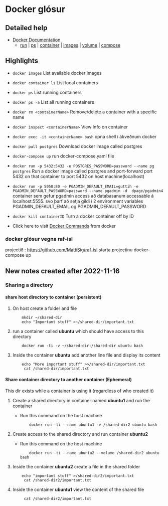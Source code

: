 # Docker glósur

## Detailed help

- [Docker Documentation](https://docs.docker.com/engine/reference/run)
    -   [run](https://docs.docker.com/engine/reference/commandline/run/)
      | [ps](https://docs.docker.com/engine/reference/commandline/ps/)
      | [container](https://docs.docker.com/engine/reference/commandline/container/)
      | [images](https://docs.docker.com/engine/reference/commandline/images/)
      | [volume](https://docs.docker.com/engine/reference/commandline/volume/)
      | [compose](https://docs.docker.com/compose/reference/)

## Highlights
- `docker images` List available docker images
- `docker container ls` List local containers
- `docker ps` List running containers
- `docker ps -a` List all running containers
- `docker rm <containerName>` Remove/delete a container with a specific name
- `docker inspect <containerName>` View Info on container
- `docker exec -it <containerName> bash` opna shell í ákveðnum docker
- `docker pull postgres` Download docker image called postgres
- `docker-compose up` run docker-compose.yaml file
- `docker run -p 5432:5432 -e POSTGRES_PASSWORD=password --name pg postgres` Run a docker image called postgres and port-forward  port 5432 on that container to port 5432 on host machine(localhost)
- `docker run -p 5050:80 -e PGADMIN_DEFAULT_EMAIL=guttih -e PGADMIN_DEFAULT_PASSWORD=password --name pgadmin -d  dpage/pgadmin4` container sem gefur pgadmin access að databasanum  accessable á localhost:5555. svo þarf að setja gildi í 2 environment variables PGADMIN_DEFAULT_EMAIL og PGADMIN_DEFAULT_PASSWORD
- `docker kill containerID` Turn a docker container off by ID

- Click here to visit [Docker Commands] from docker

### docker glósur vegna raf-isl
projectið : https://github.com/MattiSig/raf-isl
starta projectinu docker-compose up

## New notes created after **2022-11-16**

### Sharing a directory
#### share host directory to container (persistent)

1. On host create a folder and file
    ```shell
        mkdir ~/shared-dir
        echo "Important stuff" >~/shared-dir/important.txt
    ```

2. run a container called **ubuntu** which should have access to this directory
    ```shell
        docker run -ti -v ~/shared-dir:/shared-dir ubuntu bash
    ```
3. Inside the container **ubuntu** add another line file and display its content
    ```shell
        echo "More important stuff" >>/shared-dir/important.txt
         cat /shared-dir/important.txt
    ```

#### Share container directory to another container (Ephemeral)

This dir exists while a container is using it (regardless of who created  it)
1. Create a shared directory in container named **ubuntu1** and run the container
    - Run this command on the host machine
        ```shell
            docker run -ti --name ubuntu1 -v /shared-dir2 ubuntu bash
        ```

2. Create access to the shared directory and run container **ubuntu2**
    - Run this command on the host machine
        ```shell
            docker run -ti --name ubuntu2 --volume /shared-dir2 ubuntu bash
        ```
3. Inside the container **ubuntu2** create a file in the shared folder
    ```shell
        echo "important stuff" >/shared-dir2/important.txt
         cat /shared-dir2/important.txt
    ```
3. Inside the container **ubuntu1** view the content of the shared file
    ```shell
         cat /shared-dir2/important.txt
    ```




[Docker Commands]: https://docs.docker.com/engine/reference/commandline/docker/
